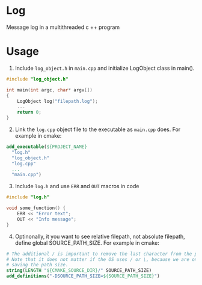 # Log
Message log in a multithreaded c ++ program 

# Usage
1. Include `log_object.h` in `main.cpp` and initialize LogObject class in main().
```c++
#include "log_object.h"

int main(int argc, char* argv[])
{
    LogObject log("filepath.log");
    ...
    return 0;
}
```
2. Link the `log.cpp` object file to the executable as `main.cpp` does. For example in cmake:
```cmake
add_executable(${PROJECT_NAME}
  "log.h"
  "log_object.h"
  "log.cpp"
  ...
  "main.cpp")
```
3. Include `log.h` and use `ERR` and `OUT` macros in code
```c++
#include "log.h"

void some_function() {
    ERR << "Error text";
    OUT << "Info message";
}
```
4. Optinonally, it you want to see relative filepath, not absolute filepath, define global SOURCE_PATH_SIZE. For example in cmake:
```cmake
# The additional / is important to remove the last character from the path.
# Note that it does not matter if the OS uses / or \, because we are only
# saving the path size.
string(LENGTH "${CMAKE_SOURCE_DIR}/" SOURCE_PATH_SIZE)
add_definitions("-DSOURCE_PATH_SIZE=${SOURCE_PATH_SIZE}")
```
